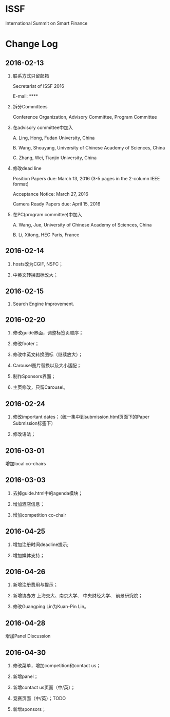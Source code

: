 # ISSF
International Summit on Smart Finance

# Change Log

## 2016-02-13

1. 联系方式只留邮箱

	Secretariat of ISSF 2016
	
	E-mail: ****

2. 拆分Committees

	Conference Organization, Advisory Committee, Program Committee

3. 在advisory committee中加入

	A. Ling, Hong, Fudan University, China
	
	B. Wang, Shouyang, University of Chinese Academy of Sciences, China
	
	C. Zhang, Wei, Tianjin University, China

4. 修改dead line

	Position Papers due: March 13, 2016 (3-5 pages in the 2-column IEEE format)
	
	Acceptance Notice: March 27, 2016
	
	Camera Ready Papers due: April 15, 2016
	
5. 在PC(program committee)中加入

	A. Wang, Jue, University of Chinese Academy of Sciences, China
		
	B. Li, Xitong, HEC Paris, France

## 2016-02-14

1. hosts改为CGIF, NSFC；

2. 中英文转换图标改大；

## 2016-02-15 

1. Search Engine Improvement.

## 2016-02-20

1. 修改guide界面，调整标签页顺序；

2. 修改footer；

3. 修改中英文转换图标（继续放大）；

4. Carousel图片替换以及大小适配；

5. 制作Sponsors界面；

6. 主页修改，只留Carousel。

## 2016-02-24

1. 修改important dates；（统一集中到submission.html页面下的Paper Submission标签下）

2. 修改语法；

## 2016-03-01

增加local co-chairs

## 2016-03-03

1. 去掉guide.html中的agenda模块；

2. 增加酒店信息；

3. 增加competition co-chair

## 2016-04-25

1. 增加注册时间deadline提示;

2. 增加媒体支持；

## 2016-04-26

1. 新增注册费用与提示；

2. 新增协办方 上海交大、南京大学、 中央财经大学、 前景研究院；

3. 修改Guangping Lin为Kuan-Pin Lin。

## 2016-04-28

增加Panel Discussion

## 2016-04-30

1. 修改菜单，增加competition和contact us；

2. 新增panel；

3. 新增contact us页面（中/英）；

4. 竞赛页面（中/英）；TODO

5. 新增sponsors；
